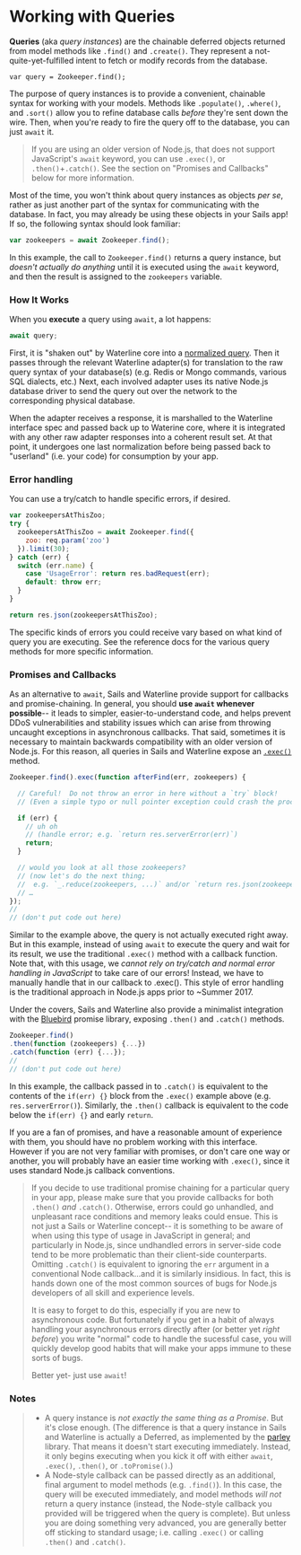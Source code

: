 # Working with Queries

**Queries** (aka _query instances_) are the chainable deferred objects returned from model methods like `.find()` and `.create()`.  They represent a not-quite-yet-fulfilled intent to fetch or modify records from the database.


```usage
var query = Zookeeper.find();
```

The purpose of query instances is to provide a convenient, chainable syntax for working with your models.  Methods like `.populate()`, `.where()`, and `.sort()` allow you to refine database calls _before_ they're sent down the wire. Then, when you're ready to fire the query off to the database, you can just `await` it.

> If you are using an older version of Node.js, that does not support JavaScript's `await` keyword, you can use `.exec()`, or `.then()`+`.catch()`.  See the section on "Promises and Callbacks" below for more information.

Most of the time, you won't think about query instances as objects _per se_, rather as just another part of the syntax for communicating with the database.  In fact, you may already be using these objects in your Sails app! If so, the following syntax should look familiar:

```js
var zookeepers = await Zookeeper.find();
```

In this example, the call to `Zookeeper.find()` returns a query instance, but _doesn't actually do anything_ until it is executed using the `await` keyword, and then the result is assigned to the `zookeepers` variable.


### How It Works

When you **execute** a query using `await`, a lot happens:

```js
await query;
```

First, it is "shaken out" by Waterline core into a [normalized query](http://sailsjs.com/documentation/concepts/models-and-orm/query-language).  Then it passes through the relevant Waterline adapter(s) for translation to the raw query syntax of your database(s) (e.g. Redis or Mongo commands, various SQL dialects, etc.)  Next, each involved adapter uses its native Node.js database driver to send the query out over the network to the corresponding physical database.

When the adapter receives a response, it is marshalled to the Waterline interface spec and passed back up to Waterine core, where it is integrated with any other raw adapter responses into a coherent result set.  At that point, it undergoes one last normalization before being passed back to "userland" (i.e. your code) for consumption by your app.


### Error handling

You can use a try/catch to handle specific errors, if desired.

```js
var zookeepersAtThisZoo;
try {
  zookeepersAtThisZoo = await Zookeeper.find({
    zoo: req.param('zoo')
  }).limit(30);
} catch (err) {
  switch (err.name) {
    case 'UsageError': return res.badRequest(err);
    default: throw err;
  }
}

return res.json(zookeepersAtThisZoo);
```

The specific kinds of errors you could receive vary based on what kind of query you are executing.  See the reference docs for the various query methods for more specific information.


### Promises and Callbacks

As an alternative to `await`, Sails and Waterline provide support for callbacks and promise-chaining.  In general, you should **use `await` whenever possible**-- it leads to simpler, easier-to-understand code, and helps prevent DDoS vulnerabilities and stability issues which can arise from throwing uncaught exceptions in asynchronous callbacks.  That said, sometimes it is necessary to maintain backwards compatibility with an older version of Node.js.  For this reason, all queries in Sails and Waterline expose an [`.exec()`](https://sailsjs.com/documentation/reference/waterline/queries/exec) method.


```js
Zookeeper.find().exec(function afterFind(err, zookeepers) {

  // Careful!  Do not throw an error in here without a `try` block!
  // (Even a simple typo or null pointer exception could crash the process!)

  if (err) {
    // uh oh
    // (handle error; e.g. `return res.serverError(err)`)
    return;
  }

  // would you look at all those zookeepers?
  // (now let's do the next thing;
  //  e.g. `_.reduce(zookeepers, ...)` and/or `return res.json(zookeepers)`)
  // …
});
//
// (don't put code out here)
```


Similar to the example above, the query is not actually executed right away.  But in this example, instead of using `await` to execute the query and wait for its result, we use the traditional `.exec()` method with a callback function.  Note that, with this usage, we _cannot rely on try/catch and normal error handling in JavaScript_ to take care of our errors!  Instead, we have to manually handle that in our callback to .exec().  This style of error handling is the traditional approach in Node.js apps prior to ~Summer 2017.


Under the covers, Sails and Waterline also provide a minimalist integration with the [Bluebird](https://github.com/petkaantonov/bluebird) promise library, exposing `.then()` and `.catch()` methods.


```js
Zookeeper.find()
.then(function (zookeepers) {...})
.catch(function (err) {...});
//
// (don't put code out here)
```

In this example, the callback passed in to `.catch()` is equivalent to the contents of the `if(err) {}` block from the `.exec()` example above (e.g. `res.serverError()`).  Similarly, the `.then()` callback is equivalent to the code below the `if(err) {}` and early `return`.

If you are a fan of promises, and have a reasonable amount of experience with them, you should have no problem working with this interface.  However if you are not very familiar with promises, or don't care one way or another, you will probably have an easier time working with `.exec()`, since it uses standard Node.js callback conventions.

> If you decide to use traditional promise chaining for a particular query in your app, please make sure that you provide callbacks for both `.then()` _and_ `.catch()`.  Otherwise, errors could go unhandled, and unpleasant race conditions and memory leaks could ensue. This is not just a Sails or Waterline concept-- it is something to be aware of when using this type of usage in JavaScript in general; and particularly in Node.js, since undhandled errors in server-side code tend to be more problematic than their client-side counterparts.   Omitting `.catch()` is equivalent to ignoring the `err` argument in a conventional Node callback...and it is similarly insidious.  In fact, this is hands down one of the most common sources of bugs for Node.js developers of all skill and experience levels.
>
> It is easy to forget to do this, especially if you are new to asynchronous code.  But fortunately if you get in a habit of always handling your asynchronous errors directly after (or better yet _right before_) you write "normal" code to handle the sucessful case, you will quickly develop good habits that will make your apps immune to these sorts of bugs.
>
> Better yet- just use `await`!




### Notes

> + A query instance is _not exactly the same thing as a Promise_.  But it's close enough.  (The difference is that a query instance in Sails and Waterline is actually a Deferred, as implemented by the [parley](https://npmjs.com/package/parley) library.  That means it doesn't start executing immediately.  Instead, it only begins executing when you kick it off with either `await`, `.exec()`, `.then()`, or `.toPromise()`.)
> + A Node-style callback can be passed directly as an additional, final argument to model methods (e.g. `.find()`).  In this case, the query will be executed immediately, and model methods _will not_ return a query instance (instead, the Node-style callback you provided will be triggered when the query is complete).  But unless you are doing something very advanced, you are generally better off sticking to standard usage; i.e. calling `.exec()` or calling `.then()` and `.catch()`.



<docmeta name="displayName" value="Queries">
